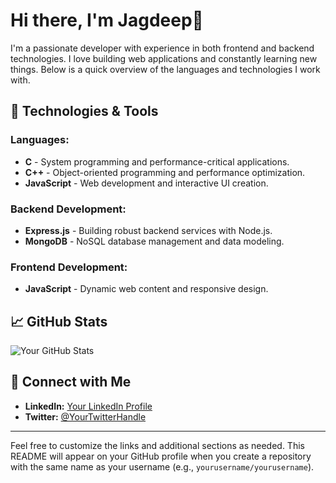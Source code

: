 # Hi there, I'm Jagdeep👋

I'm a passionate developer with experience in both frontend and backend technologies. I love building web applications and constantly learning new things. Below is a quick overview of the languages and technologies I work with.

## 🚀 Technologies & Tools

### Languages:
- **C** - System programming and performance-critical applications.
- **C++** - Object-oriented programming and performance optimization.
- **JavaScript** - Web development and interactive UI creation.

### Backend Development:
- **Express.js** - Building robust backend services with Node.js.
- **MongoDB** - NoSQL database management and data modeling.

### Frontend Development:
- **JavaScript** - Dynamic web content and responsive design.
  
## 📈 GitHub Stats

![Your GitHub Stats](https://github-readme-stats.vercel.app/api?username=yourusername&show_icons=true&hide_border=true&theme=radical)

## 💬 Connect with Me

- **LinkedIn:** [Your LinkedIn Profile](https://www.linkedin.com/in/jdchoudhary)
- **Twitter:** [@YourTwitterHandle](https://twitter.com/jdchoudhary)

---

Feel free to customize the links and additional sections as needed. This README will appear on your GitHub profile when you create a repository with the same name as your username (e.g., `yourusername/yourusername`).

